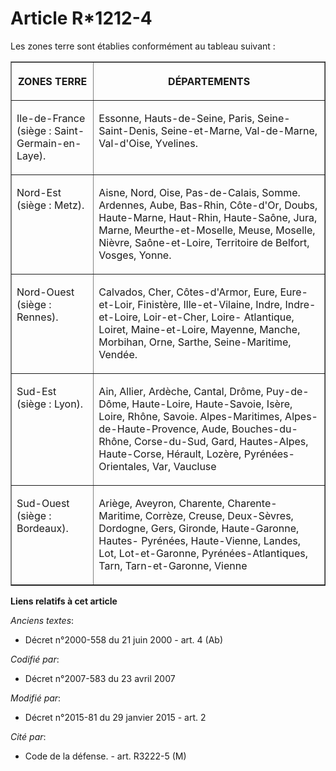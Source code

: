 # Article R*1212-4

Les zones terre sont établies conformément au tableau suivant : 

<table border="1">
  <tbody>
    <tr>
      <th>

ZONES TERRE 

</th>
      <th>

DÉPARTEMENTS 

</th>
    </tr>
    <tr>
      <td valign="top" align="left">

Ile-de-France (siège : Saint-Germain-en-Laye). 

</td>
      <td align="left" valign="top">

Essonne, Hauts-de-Seine, Paris, Seine-Saint-Denis, Seine-et-Marne, Val-de-Marne, Val-d'Oise, Yvelines. 

</td>
    </tr>
    <tr>
      <td align="left" valign="top">

Nord-Est (siège : Metz). 

</td>
      <td align="left" valign="top">

Aisne, Nord, Oise, Pas-de-Calais, Somme. Ardennes, Aube, Bas-Rhin, Côte-d'Or, Doubs, Haute-Marne, Haut-Rhin, Haute-Saône,
Jura, Marne, Meurthe-et-Moselle, Meuse, Moselle, Nièvre, Saône-et-Loire, Territoire de Belfort, Vosges, Yonne. 

</td>
    </tr>
    <tr>
      <td align="left" valign="top">

Nord-Ouest (siège : Rennes). 

</td>
      <td valign="top" align="left">

Calvados, Cher, Côtes-d'Armor, Eure, Eure-et-Loir, Finistère, Ille-et-Vilaine, Indre, Indre-et-Loire, Loir-et-Cher, Loire-
Atlantique, Loiret, Maine-et-Loire, Mayenne, Manche, Morbihan, Orne, Sarthe, Seine-Maritime, Vendée. 

</td>
    </tr>
    <tr>
      <td align="left" valign="top">

Sud-Est (siège : Lyon). 

</td>
      <td valign="top" align="left">

Ain, Allier, Ardèche, Cantal, Drôme, Puy-de-Dôme, Haute-Loire, Haute-Savoie, Isère, Loire, Rhône, Savoie. Alpes-Maritimes,
Alpes-de-Haute-Provence, Aude, Bouches-du-Rhône, Corse-du-Sud, Gard, Hautes-Alpes, Haute-Corse, Hérault, Lozère, Pyrénées-
Orientales, Var, Vaucluse 

</td>
    </tr>
    <tr>
      <td valign="top" align="left">

Sud-Ouest (siège : Bordeaux). 

</td>
      <td valign="top" align="left">

Ariège, Aveyron, Charente, Charente-Maritime, Corrèze, Creuse, Deux-Sèvres, Dordogne, Gers, Gironde, Haute-Garonne, Hautes-
Pyrénées, Haute-Vienne, Landes, Lot, Lot-et-Garonne, Pyrénées-Atlantiques, Tarn, Tarn-et-Garonne, Vienne

</td>
    </tr>
  </tbody>
</table>

**Liens relatifs à cet article**

_Anciens textes_:

  - Décret n°2000-558 du 21 juin 2000 - art. 4 (Ab)

_Codifié par_:

  - Décret n°2007-583 du 23 avril 2007

_Modifié par_:

  - Décret n°2015-81 du 29 janvier 2015 - art. 2

_Cité par_:

  - Code de la défense. - art. R3222-5 (M)
